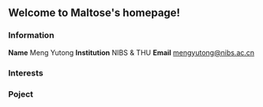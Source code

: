 ## Welcome to Maltose's homepage!


### Information

**Name**         Meng Yutong
**Institution**  NIBS & THU
**Email**        mengyutong@nibs.ac.cn

### Interests



### Poject

